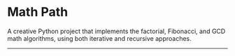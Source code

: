 # Math Path
A creative Python project that implements the factorial, Fibonacci, and GCD math algorithms, using both iterative and recursive approaches.

---